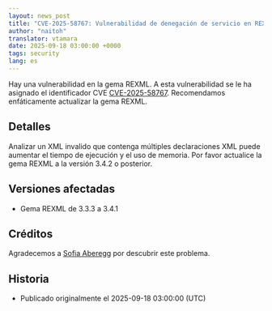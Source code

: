 ```yaml
---
layout: news_post
title: "CVE-2025-58767: Vulnerabilidad de denegación de servicio en REXML"
author: "naitoh"
translator: vtamara
date: 2025-09-18 03:00:00 +0000
tags: security
lang: es
---
```


Hay una vulnerabilidad en la gema REXML.
A esta vulnerabilidad se le ha asignado el identificador CVE [CVE-2025-58767](https://www.cve.org/CVERecord?id=CVE-2025-58767).
Recomendamos enfáticamente actualizar la gema REXML.

## Detalles

Analizar un XML invalido que contenga múltiples declaraciones XML puede
aumentar el tiempo de ejecución y el uso de memoria.
Por favor actualice  la gema REXML a la versión 3.4.2 o posterior.

## Versiones afectadas

* Gema REXML de 3.3.3 a 3.4.1

## Créditos

Agradecemos a [Sofia Aberegg](https://github.com/sofiaaberegg) por
descubrir este problema.

## Historia

* Publicado originalmente el 2025-09-18 03:00:00 (UTC)
